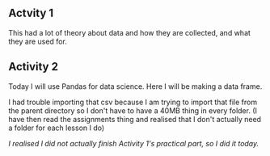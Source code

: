 ## Actvity 1
This had a lot of theory about data and how they are collected, and what they are used for. 

## Activity 2
Today I will use Pandas for data science. Here I will be making a data frame. 

I had trouble importing that csv because I am trying to import that file from the parent directory so I don't have to have a 40MB thing in every folder. (I have then read the assignments thing and realised that I don't actually need a folder for each lesson I do)

*I realised I did not actually finish Activity 1's practical part, so I did it today.*

